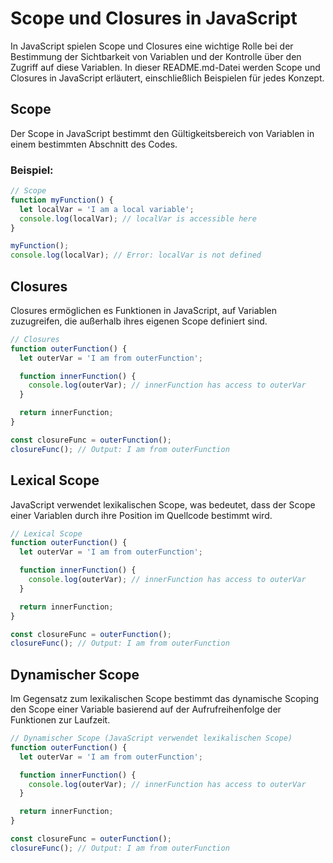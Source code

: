 # Scope und Closures in JavaScript

In JavaScript spielen Scope und Closures eine wichtige Rolle bei der Bestimmung der Sichtbarkeit von Variablen und der Kontrolle über den Zugriff auf diese Variablen. In dieser README.md-Datei werden Scope und Closures in JavaScript erläutert, einschließlich Beispielen für jedes Konzept.

## Scope

Der Scope in JavaScript bestimmt den Gültigkeitsbereich von Variablen in einem bestimmten Abschnitt des Codes.

### Beispiel:

```javascript
// Scope
function myFunction() {
  let localVar = 'I am a local variable';
  console.log(localVar); // localVar is accessible here
}

myFunction();
console.log(localVar); // Error: localVar is not defined
```

## Closures

Closures ermöglichen es Funktionen in JavaScript, auf Variablen zuzugreifen, die außerhalb ihres eigenen Scope definiert sind.

```javascript
// Closures
function outerFunction() {
  let outerVar = 'I am from outerFunction';

  function innerFunction() {
    console.log(outerVar); // innerFunction has access to outerVar
  }

  return innerFunction;
}

const closureFunc = outerFunction();
closureFunc(); // Output: I am from outerFunction
```

## Lexical Scope

JavaScript verwendet lexikalischen Scope, was bedeutet, dass der Scope einer Variablen durch ihre Position im Quellcode bestimmt wird.

```javascript
// Lexical Scope
function outerFunction() {
  let outerVar = 'I am from outerFunction';

  function innerFunction() {
    console.log(outerVar); // innerFunction has access to outerVar
  }

  return innerFunction;
}

const closureFunc = outerFunction();
closureFunc(); // Output: I am from outerFunction
```

## Dynamischer Scope

Im Gegensatz zum lexikalischen Scope bestimmt das dynamische Scoping den Scope einer Variable basierend auf der Aufrufreihenfolge der Funktionen zur Laufzeit.

```javascript
// Dynamischer Scope (JavaScript verwendet lexikalischen Scope)
function outerFunction() {
  let outerVar = 'I am from outerFunction';

  function innerFunction() {
    console.log(outerVar); // innerFunction has access to outerVar
  }

  return innerFunction;
}

const closureFunc = outerFunction();
closureFunc(); // Output: I am from outerFunction
```